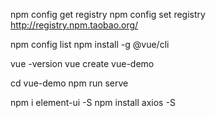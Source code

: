 npm config get registry
npm config set registry http://registry.npm.taobao.org/

npm config list
npm install -g @vue/cli

vue -version
vue create vue-demo

cd vue-demo
npm run serve

npm i element-ui -S
npm install axios -S